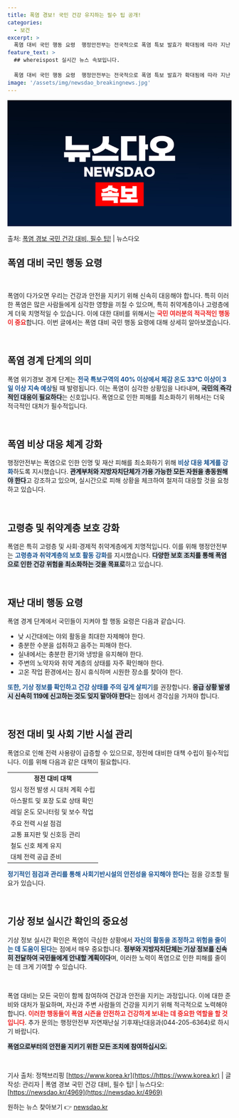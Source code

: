 ```yaml
---
title: 폭염 경보! 국민 건강 유지하는 필수 팁 공개!
categories:
  - 보건
excerpt: >
  폭염 대비 국민 행동 요령  행정안전부는 전국적으로 폭염 특보 발효가 확대됨에 따라 지난 21일 오후 4시부…
feature_text: >
  ## whereispost 실시간 뉴스 속보입니다.

  폭염 대비 국민 행동 요령  행정안전부는 전국적으로 폭염 특보 발효가 확대됨에 따라 지난 21일 오후 4시부…
image: '/assets/img/newsdao_breakingnews.jpg'
---
```


![뉴스다오 속보](/assets/img/newsdao_breakingnews.jpg)

<p>출처: <a href="https://newsdao.kr/4969" rel="dofollow">폭염 경보 국민 건강 대비, 필수 팁!</a> | 뉴스다오</p>

<h2 data-ke-size="size26">폭염 대비 국민 행동 요령</h2>

<p data-ke-size="size16">&nbsp;</p>

폭염이 다가오면 우리는 건강과 안전을 지키기 위해 신속히 대응해야 합니다. 특히 이러한 폭염은 많은 사람들에게 심각한 영향을 끼칠 수 있으며, 특히 취약계층이나 고령층에게 더욱 치명적일 수 있습니다. 이에 대한 대비를 위해서는 <b><span style="color: #ee2323;">국민 여러분의 적극적인 행동이 중요</span></b>합니다. 이번 글에서는 폭염 대비 국민 행동 요령에 대해 상세히 알아보겠습니다.

<p data-ke-size="size16">&nbsp;</p>

<h2 data-ke-size="size26">폭염 경계 단계의 의미</h2>

폭염 위기경보 경계 단계는 <b><span style="color: #1a5490;">전국 특보구역의 40% 이상에서 체감 온도 33℃ 이상이 3일 이상 지속 예상</span></b>될 때 발령됩니다. 이는 폭염이 심각한 상황임을 나타내며, <b><span style="background-color: #21538527;">국민의 즉각적인 대응이 필요하다</span></b>는 신호입니다. 폭염으로 인한 피해를 최소화하기 위해서는 더욱 적극적인 대처가 필수적입니다.

<p data-ke-size="size16">&nbsp;</p>

<h2 data-ke-size="size26">폭염 비상 대응 체계 강화</h2>

행정안전부는 폭염으로 인한 인명 및 재산 피해를 최소화하기 위해 <b><span style="color: #1a5490;">비상 대응 체계를 강화</span></b>하도록 지시했습니다. <b><span style="background-color: #21538527;">관계부처와 지방자치단체가 가용 가능한 모든 자원을 총동원해야 한다</span></b>고 강조하고 있으며, 실시간으로 피해 상황을 체크하여 철저히 대응할 것을 요청하고 있습니다.

<p data-ke-size="size16">&nbsp;</p>

<h2 data-ke-size="size26">고령층 및 취약계층 보호 강화</h2>

폭염은 특히 고령층 및 사회·경제적 취약계층에게 치명적입니다. 이를 위해 행정안전부는 <b><span style="color: #1a5490;">고령층과 취약계층의 보호 활동 강화</span></b>를 지시했습니다. <b><span style="background-color: #21538527;">다양한 보호 조치를 통해 폭염으로 인한 건강 위험을 최소화하는 것을 목표로</span></b>하고 있습니다.

<p data-ke-size="size16">&nbsp;</p>

<h2 data-ke-size="size26">재난 대비 행동 요령</h2>

폭염 경계 단계에서 국민들이 지켜야 할 행동 요령은 다음과 같습니다.

<ul>
    <li>낮 시간대에는 야외 활동을 최대한 자제해야 한다.</li>
    <li>충분한 수분을 섭취하고 음주는 피해야 한다.</li>
    <li>실내에서는 충분한 환기와 냉방을 유지해야 한다.</li>
    <li>주변의 노약자와 취약 계층의 상태를 자주 확인해야 한다.</li>
    <li>고온 작업 환경에서는 잠시 휴식하며 시원한 장소를 찾아야 한다.</li>
</ul>

<b><span style="color: #1a5490;">또한, 기상 정보를 확인하고 건강 상태를 주의 깊게 살피기</span></b>를 권장합니다. <b><span style="background-color: #21538527;">응급 상황 발생 시 신속히 119에 신고하는 것도 잊지 말아야 한다</span></b>는 점에서 경각심을 가져야 합니다.

<p data-ke-size="size16">&nbsp;</p>

<h2 data-ke-size="size26">정전 대비 및 사회 기반 시설 관리</h2>

폭염으로 인해 전력 사용량이 급증할 수 있으므로, 정전에 대비한 대책 수립이 필수적입니다. 이를 위해 다음과 같은 대책이 필요합니다.

<table>
    <tr>
        <td style="text-align: center; height: 17px;"><b>정전 대비 대책</b></td>
    </tr>
    <tr>
        <td>임시 정전 발생 시 대처 계획 수립</td>
    </tr>
    <tr>
        <td>아스팔트 및 포장 도로 상태 확인</td>
    </tr>
    <tr>
        <td>레일 온도 모니터링 및 보수 작업</td>
    </tr>
    <tr>
        <td>주요 전력 시설 점검</td>
    </tr>
    <tr>
        <td>교통 표지판 및 신호등 관리</td>
    </tr>
    <tr>
        <td>철도 신호 체계 유지</td>
    </tr>
    <tr>
        <td>대체 전력 공급 준비</td>
    </tr>
</table>

<b><span style="color: #1a5490;">정기적인 점검과 관리를 통해 사회기반시설의 안전성을 유지해야 한다</span></b>는 점을 강조할 필요가 있습니다.

<p data-ke-size="size16">&nbsp;</p>

<h2 data-ke-size="size26">기상 정보 실시간 확인의 중요성</h2>

기상 정보 실시간 확인은 폭염이 극심한 상황에서 <b><span style="color: #1a5490;">자신의 활동을 조정하고 위험을 줄이는 데 도움이 된다</span></b>는 점에서 매우 중요합니다. <b><span style="background-color: #21538527;">정부와 지방자치단체는 기상 정보를 신속히 전달하여 국민들에게 안내할 계획이다</span></b>며, 이러한 노력이 폭염으로 인한 피해를 줄이는 데 크게 기여할 수 있습니다.

<p data-ke-size="size16">&nbsp;</p>

폭염 대비는 모든 국민이 함께 참여하여 건강과 안전을 지키는 과정입니다. 이에 대한 준비와 대처가 필요하며, 자신과 주변 사람들의 건강을 지키기 위해 적극적으로 노력해야 합니다. <b><span style="color: #ee2323;">이러한 행동들이 폭염 시즌을 안전하고 건강하게 보내는 데 중요한 역할을 할 것입니다</span></b>. 추가 문의는 행정안전부 자연재난실 기후재난대응과(044-205-6364)로 하시기 바랍니다. 

<b><span style="background-color: #21538527;">폭염으로부터의 안전을 지키기 위한 모든 조치에 참여하십시오.</span></b>

<p data-ke-size="size16">&nbsp;</p>

기사 출처: 정책브리핑 [https://www.korea.kr](https://https://www.korea.kr) | 글 작성: 관리자 | 폭염 경보 국민 건강 대비, 필수 팁! | 뉴스다오: [https://newsdao.kr/4969](https://newsdao.kr/4969) 

원하는 뉴스 찾아보기 👉 <a href="https://newsdao.kr" rel="dofollow">newsdao.kr</a>


